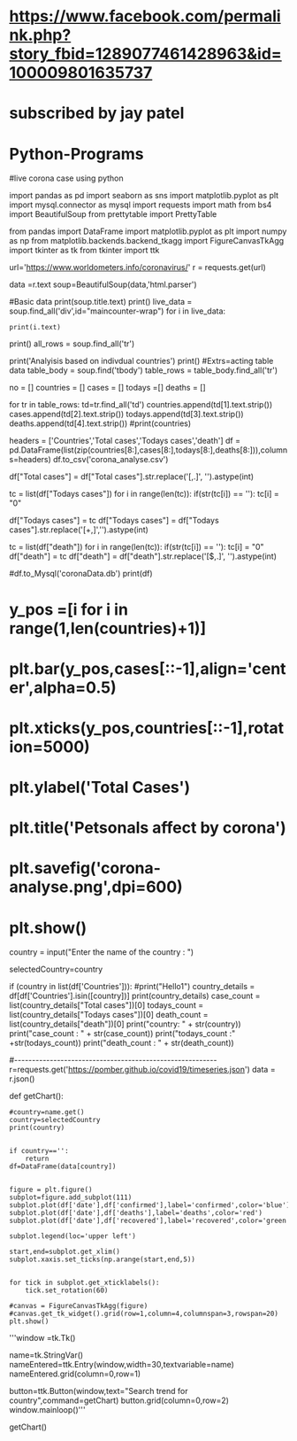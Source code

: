 # https://www.facebook.com/permalink.php?story_fbid=1289077461428963&id=100009801635737
# subscribed by jay patel
# Python-Programs
#live corona case using python


import pandas as pd
import seaborn as sns
import matplotlib.pyplot as plt
import mysql.connector as mysql
import requests
import math
from bs4 import BeautifulSoup
from prettytable import PrettyTable


from pandas import DataFrame
import matplotlib.pyplot as plt
import numpy as np
from matplotlib.backends.backend_tkagg import FigureCanvasTkAgg
import tkinter as tk
from tkinter import ttk



url='https://www.worldometers.info/coronavirus/'
r = requests.get(url)

data =r.text
soup=BeautifulSoup(data,'html.parser')


#Basic data
print(soup.title.text)
print()
live_data = soup.find_all('div',id="maincounter-wrap")
for i in live_data:
    
    print(i.text) 
print()
all_rows = soup.find_all('tr')

print('Analyisis based on indivdual countries')
print()
#Extrs=acting table data
table_body = soup.find('tbody')
table_rows = table_body.find_all('tr')

no = []
countries = []
cases = []
todays =[]
deaths = []

for tr in table_rows:
    td=tr.find_all('td')
    countries.append(td[1].text.strip())
    cases.append(td[2].text.strip())
    todays.append(td[3].text.strip())
    deaths.append(td[4].text.strip())
#print(countries)

headers = ['Countries','Total cases','Todays cases','death']
df = pd.DataFrame(list(zip(countries[8:],cases[8:],todays[8:],deaths[8:])),columns=headers)
df.to_csv('corona_analyse.csv')



df["Total cases"] = df["Total cases"].str.replace('[\,\.]', '').astype(int)

tc = list(df["Todays cases"])
for i in range(len(tc)):
    if(str(tc[i]) == ''):
        tc[i] = "0"
        
df["Todays cases"] = tc
df["Todays cases"] = df["Todays cases"].str.replace('[\+\,]','').astype(int)

tc = list(df["death"])
for i in range(len(tc)):
    if(str(tc[i]) == ''):
        tc[i] = "0"
df["death"] = tc
df["death"] = df["death"].str.replace('[\$\,\.]', '').astype(int)




#df.to_Mysql('coronaData.db')
print(df)

# y_pos =[i for i in range(1,len(countries)+1)]

# plt.bar(y_pos,cases[::-1],align='center',alpha=0.5)
# plt.xticks(y_pos,countries[::-1],rotation=5000)
# plt.ylabel('Total Cases')

# plt.title('Petsonals affect by corona')
# plt.savefig('corona-analyse.png',dpi=600)
# plt.show()

country = input("Enter the name of the country : ")


selectedCountry=country


if (country in list(df['Countries'])):
    #print("Hello1")
    country_details = df[df['Countries'].isin([country])]
    print(country_details)
    case_count = list(country_details["Total cases"])[0]
    todays_count = list(country_details["Todays cases"])[0]
    death_count = list(country_details["death"])[0]
    print("country: " + str(country))
    print("case_count : " + str(case_count))
    print("todays_count :" +str(todays_count))
    print("death_count : " + str(death_count))

#---------------------------------------------------------
r=requests.get('https://pomber.github.io/covid19/timeseries.json')
data = r.json()

def getChart():
    
    #country=name.get()
    country=selectedCountry
    print(country)
    
    
    if country=='':
        return
    df=DataFrame(data[country])


    figure = plt.figure()
    subplot=figure.add_subplot(111)
    subplot.plot(df['date'],df['confirmed'],label='confirmed',color='blue')
    subplot.plot(df['date'],df['deaths'],label='deaths',color='red')
    subplot.plot(df['date'],df['recovered'],label='recovered',color='green')

    subplot.legend(loc='upper left')

    start,end=subplot.get_xlim()
    subplot.xaxis.set_ticks(np.arange(start,end,5))


    for tick in subplot.get_xticklabels():
        tick.set_rotation(60)

    #canvas = FigureCanvasTkAgg(figure)
    #canvas.get_tk_widget().grid(row=1,column=4,columnspan=3,rowspan=20)
    plt.show()

'''window =tk.Tk()

name=tk.StringVar()
nameEntered=ttk.Entry(window,width=30,textvariable=name)
nameEntered.grid(column=0,row=1)

button=ttk.Button(window,text="Search trend for country",command=getChart)
button.grid(column=0,row=2)
window.mainloop()'''

getChart()

